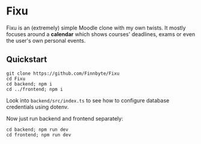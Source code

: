 # Fixu
Fixu is an (extremely) simple Moodle clone with my own twists. It mostly focuses around a **calendar** which shows courses' deadlines, exams or even the user's own personal events.

## Quickstart
```console
git clone https://github.com/Finnbyte/Fixu
cd Fixu
cd backend; npm i
cd ../frontend; npm i
```
Look into `backend/src/index.ts` to see how to configure database credentials using dotenv.

Now just run backend and frontend separately:
```console
cd backend; npm run dev
cd frontend; npm run dev
```
